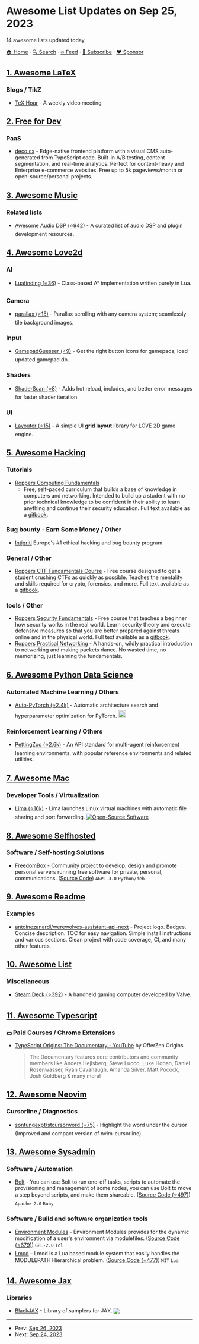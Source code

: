# Awesome List Updates on Sep 25, 2023

14 awesome lists updated today.

[🏠 Home](/README.md) · [🔍 Search](https://www.trackawesomelist.com/search/) · [🔥 Feed](https://www.trackawesomelist.com/rss.xml) · [📮 Subscribe](https://trackawesomelist.us17.list-manage.com/subscribe?u=d2f0117aa829c83a63ec63c2f&id=36a103854c) · [❤️  Sponsor](https://github.com/sponsors/theowenyoung)



## [1. Awesome LaTeX](/content/egeerardyn/awesome-LaTeX/README.md)

### Blogs / TikZ

*   [TeX Hour](https://texhour.github.io/) - A weekly video meeting

## [2. Free for Dev](/content/ripienaar/free-for-dev/README.md)

### PaaS

*   [deco.cx](https://www.deco.cx/en/dev) - Edge-native frontend platform with a visual CMS auto-generated from TypeScript code. Built-in A/B testing, content segmentation, and real-time analytics. Perfect for content-heavy and Enterprise e-commerce websites. Free up to 5k pageviews/month or open-source/personal projects.

## [3. Awesome Music](/content/ciconia/awesome-music/README.md)

### Related lists

*   [Awesome Audio DSP (⭐942)](https://github.com/BillyDM/awesome-audio-dsp) - A curated list of audio DSP and plugin development resources.

## [4. Awesome Love2d](/content/love2d-community/awesome-love2d/README.md)

### AI

*   [Luafinding (⭐36)](https://github.com/GlorifiedPig/Luafinding) - Class-based A\* implementation written purely in Lua.

### Camera

*   [parallax (⭐15)](https://github.com/idbrii/love-parallax) - Parallax scrolling with any camera system; seamlessly tile background images.

### Input

*   [GamepadGuesser (⭐9)](https://github.com/idbrii/love-gamepadguesser) - Get the right button icons for gamepads; load updated gamepad db.

### Shaders

*   [ShaderScan (⭐8)](https://github.com/idbrii/love-shaderscan) - Adds hot reload, includes, and better error messages for faster shader iteration.

### UI

*   [Layouter (⭐15)](https://github.com/nekromoff/layouter) - A simple UI **grid layout** library for LÖVE 2D game engine.

## [5. Awesome Hacking](/content/carpedm20/awesome-hacking/README.md)

### Tutorials

*   [Roppers Computing Fundamentals](https://www.roppers.org/courses/fundamentals)
    *   Free, self-paced curriculum that builds a base of knowledge in computers and networking. Intended to build up a student with no prior technical knowledge to be confident in their ability to learn anything and continue their security education. Full text available as a [gitbook](https://www.hoppersroppers.org/fundamentals/).

### Bug bounty -  Earn Some Money / Other

*   [Intigriti](https://www.intigriti.com/) Europe's #1 ethical hacking and bug bounty program.

### General / Other

*   [Roppers CTF Fundamentals Course](https://www.roppers.org/courses/ctf) - Free course designed to get a student crushing CTFs as quickly as possible. Teaches the mentality and skills required for crypto, forensics, and more. Full text available as a [gitbook](https://www.hoppersroppers.org/ctf/).

### tools / Other

*   [Roppers Security Fundamentals](https://www.roppers.org/courses/security) - Free course that teaches a beginner how security works in the real world. Learn security theory and execute defensive measures so that you are better prepared against threats online and in the physical world. Full text available as a [gitbook](https://www.hoppersroppers.org/security/).
*   [Roppers Practical Networking](https://www.roppers.org/courses/networking) - A hands-on, wildly practical introduction to networking and making packets dance. No wasted time, no memorizing, just learning the fundamentals.

## [6. Awesome Python Data Science](/content/krzjoa/awesome-python-data-science/README.md)

### Automated Machine Learning / Others

*   [Auto-PyTorch (⭐2.4k)](https://github.com/automl/Auto-PyTorch) - Automatic architecture search and hyperparameter optimization for PyTorch. <img height="20" src="https://github.com/krzjoa/awesome-python-data-science/raw/master/img/pytorch_big2.png" alt="PyTorch based/compatible">

### Reinforcement Learning / Others

*   [PettingZoo (⭐2.6k)](https://github.com/Farama-Foundation/PettingZoo) - An API standard for multi-agent reinforcement learning environments, with popular reference environments and related utilities.

## [7. Awesome Mac](/content/jaywcjlove/awesome-mac/README.md)

### Developer Tools / Virtualization

*   [Lima (⭐16k)](https://github.com/lima-vm/lima) - Lima launches Linux virtual machines with automatic file sharing and port forwarding. [![Open-Source Software](https://jaywcjlove.github.io/sb/ico/min-oss.svg "Open Source Software")](https://github.com/lima-vm/lima)

## [8. Awesome Selfhosted](/content/awesome-selfhosted/awesome-selfhosted/README.md)

### Software / Self-hosting Solutions

*   [FreedomBox](https://freedombox.org/) - Community project to develop, design and promote personal servers running free software for private, personal, communications. ([Source Code](https://salsa.debian.org/freedombox-team/freedombox)) `AGPL-3.0` `Python/deb`

## [9. Awesome Readme](/content/matiassingers/awesome-readme/README.md)

### Examples

*   [antoinezanardi/werewolves-assistant-api-next](https://github.com/antoinezanardi/werewolves-assistant-api-next#readme) - Project logo. Badges. Concise description. TOC for easy navigation. Simple install instructions and various sections. Clean project with code coverage, CI, and many other features.

## [10. Awesome List](/content/sindresorhus/awesome/README.md)

### Miscellaneous

*   [Steam Deck (⭐392)](https://github.com/airscripts/awesome-steam-deck#readme) - A handheld gaming computer developed by Valve.

## [11. Awesome Typescript](/content/dzharii/awesome-typescript/README.md)

### :dollar: Paid Courses / Chrome Extensions

*   [TypeScript Origins: The Documentary - YouTube](https://www.youtube.com/watch?v=U6s2pdxebSo) by OfferZen Origins
    > The Documentary features core contributors and community members like Anders Hejlsberg, Steve Lucco, Luke Hoban, Daniel Rosenwasser, Ryan Cavanaugh, Amanda Silver, Matt Pocock, Josh Goldberg & many more!

## [12. Awesome Neovim](/content/rockerBOO/awesome-neovim/README.md)

### Cursorline / Diagnostics

*   [sontungexpt/stcursorword (⭐75)](https://github.com/sontungexpt/stcursorword) - Highlight the word under the cursor (Improved and compact version of nvim-cursorline).

## [13. Awesome Sysadmin](/content/awesome-foss/awesome-sysadmin/README.md)

### Software / Automation

*   [Bolt](https://www.puppet.com/community/open-source/bolt) - You can use Bolt to run one-off tasks, scripts to automate the provisioning and management of some nodes, you can use Bolt to move a step beyond scripts, and make them shareable. ([Source Code (⭐497)](https://github.com/puppetlabs/bolt)) `Apache-2.0` `Ruby`

### Software / Build and software organization tools

*   [Environment Modules](https://cea-hpc.github.io/modules/) - Environment Modules provides for the dynamic modification of a user's environment via modulefiles. ([Source Code (⭐679)](https://github.com/cea-hpc/modules)) `GPL-2.0` `Tcl`
*   [Lmod](https://www.tacc.utexas.edu/research-development/tacc-projects/lmod) - Lmod is a Lua based module system that easily handles the MODULEPATH Hierarchical problem. ([Source Code (⭐477)](https://github.com/TACC/Lmod)) `MIT` `Lua`

## [14. Awesome Jax](/content/n2cholas/awesome-jax/README.md)

### Libraries

*   [BlackJAX](https://github.com/blackjax-devs/blackjax) - Library of samplers for JAX. <img src="https://img.shields.io/github/stars/blackjax-devs/blackjax?style=social" align="center">

---

- Prev: [Sep 26, 2023](/content/2023/09/26/README.md)
- Next: [Sep 24, 2023](/content/2023/09/24/README.md)
